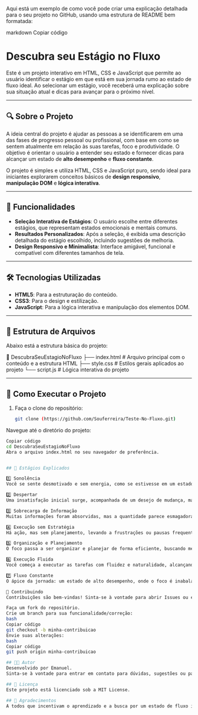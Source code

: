 Aqui está um exemplo de como você pode criar uma explicação detalhada para o seu projeto no GitHub, usando uma estrutura de README bem formatada:

markdown
Copiar código
# Descubra seu Estágio no Fluxo

Este é um projeto interativo em HTML, CSS e JavaScript que permite ao usuário identificar o estágio em que está em sua jornada rumo ao estado de fluxo ideal. Ao selecionar um estágio, você receberá uma explicação sobre sua situação atual e dicas para avançar para o próximo nível.

---

## 🔍 Sobre o Projeto

A ideia central do projeto é ajudar as pessoas a se identificarem em uma das fases de progresso pessoal ou profissional, com base em como se sentem atualmente em relação às suas tarefas, foco e produtividade. O objetivo é orientar o usuário a entender seu estado e fornecer dicas para alcançar um estado de **alto desempenho** e **fluxo constante**.

O projeto é simples e utiliza HTML, CSS e JavaScript puro, sendo ideal para iniciantes explorarem conceitos básicos de **design responsivo**, **manipulação DOM** e **lógica interativa**.

---

## 🎯 Funcionalidades

- **Seleção Interativa de Estágios**: O usuário escolhe entre diferentes estágios, que representam estados emocionais e mentais comuns.
- **Resultados Personalizados**: Após a seleção, é exibida uma descrição detalhada do estágio escolhido, incluindo sugestões de melhoria.
- **Design Responsivo e Minimalista**: Interface amigável, funcional e compatível com diferentes tamanhos de tela.

---

## 🛠️ Tecnologias Utilizadas

- **HTML5**: Para a estruturação do conteúdo.
- **CSS3**: Para o design e estilização.
- **JavaScript**: Para a lógica interativa e manipulação dos elementos DOM.

---

## 📂 Estrutura de Arquivos

Abaixo está a estrutura básica do projeto:

📂 DescubraSeuEstagioNoFluxo ├── index.html # Arquivo principal com o conteúdo e a estrutura HTML ├── style.css # Estilos gerais aplicados ao projeto └── script.js # Lógica interativa do projeto

---

## 🚀 Como Executar o Projeto

1. Faça o clone do repositório:
   ```bash
   git clone (https://github.com/Souferreira/Teste-No-Fluxo.git)
Navegue até o diretório do projeto:

```bash
Copiar código
cd DescubraSeuEstagioNoFluxo
Abra o arquivo index.html no seu navegador de preferência.


## 📖 Estágios Explicados

1️⃣ Sonolência
Você se sente desmotivado e sem energia, como se estivesse em um estado de sonolência. Há dificuldade em dar o primeiro passo para mudanças.

2️⃣ Despertar
Uma insatisfação inicial surge, acompanhada de um desejo de mudança, mas ainda sem saber por onde começar.

3️⃣ Sobrecarga de Informação
Muitas informações foram absorvidas, mas a quantidade parece esmagadora, gerando confusão sobre como agir.

4️⃣ Execução sem Estratégia
Há ação, mas sem planejamento, levando a frustrações ou pausas frequentes no processo.

5️⃣ Organização e Planejamento
O foco passa a ser organizar e planejar de forma eficiente, buscando melhorar o uso do tempo e dos recursos.

6️⃣ Execução Fluida
Você começa a executar as tarefas com fluidez e naturalidade, alcançando melhorias constantes.

7️⃣ Fluxo Constante
O ápice da jornada: um estado de alto desempenho, onde o foco é inabalável e tudo parece fluir com naturalidade.

📝 Contribuindo
Contribuições são bem-vindas! Sinta-se à vontade para abrir Issues ou enviar um Pull Request com melhorias, correções ou novas ideias.

Faça um fork do repositório.
Crie um branch para sua funcionalidade/correção:
bash
Copiar código
git checkout -b minha-contribuicao
Envie suas alterações:
bash
Copiar código
git push origin minha-contribuicao

## 🧑‍💻 Autor
Desenvolvido por Emanuel.
Sinta-se à vontade para entrar em contato para dúvidas, sugestões ou parcerias!

## 📜 Licença
Este projeto está licenciado sob a MIT License.

## 🌟 Agradecimentos
A todos que incentivam o aprendizado e a busca por um estado de fluxo ideal. 🚀


